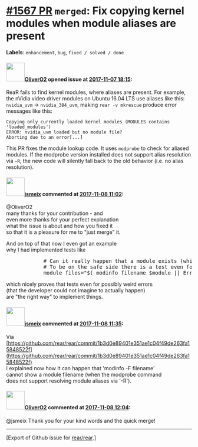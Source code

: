 [\#1567 PR](https://github.com/rear/rear/pull/1567) `merged`: Fix copying kernel modules when module aliases are present
========================================================================================================================

**Labels**: `enhancement`, `bug`, `fixed / solved / done`

#### <img src="https://avatars.githubusercontent.com/u/4660803?v=4" width="50">[OliverO2](https://github.com/OliverO2) opened issue at [2017-11-07 18:15](https://github.com/rear/rear/pull/1567):

ReaR fails to find kernel modules, where aliases are present. For
example, the nVidia video driver modules on Ubuntu 16.04 LTS use aliases
like this: `nvidia_uvm` -&gt; `nvidia_384_uvm`, making
`rear -v mkrescue` produce error messages like this:

    Copying only currently loaded kernel modules (MODULES contains 'loaded_modules')
    ERROR: nvidia_uvm loaded but no module file?
    Aborting due to an error[...]

This PR fixes the module lookup code. It uses `modprobe` to check for
aliased modules. If the modprobe version installed does not support
alias resolution via `-R`, the new code will silently fall back to the
old behavior (i.e. no alias resolution).

#### <img src="https://avatars.githubusercontent.com/u/1788608?u=925fc54e2ce01551392622446ece427f51e2f0ce&v=4" width="50">[jsmeix](https://github.com/jsmeix) commented at [2017-11-08 11:02](https://github.com/rear/rear/pull/1567#issuecomment-342784156):

@OliverO2  
many thanks for your contribution - and  
even more thanks for your perfect explanation  
what the issue is about and how you fixed it  
so that it is a pleasure for me to "just merge" it.

And on top of that now I even got an example  
why I had implemented tests like

<pre>
            # Can it really happen that a module exists (which is tested above) but 'modinfo -F filename' cannot show its filename?
            # To be on the safe side there is a test even for for such a possibly weird error here:
            module_files="$( modinfo_filename $module || Error "$module exists but no module file?" )"
</pre>

which nicely proves that tests even for possibly weird errors  
(that the developer could not imagine to actually happen)  
are "the right way" to implement things.

#### <img src="https://avatars.githubusercontent.com/u/1788608?u=925fc54e2ce01551392622446ece427f51e2f0ce&v=4" width="50">[jsmeix](https://github.com/jsmeix) commented at [2017-11-08 11:35](https://github.com/rear/rear/pull/1567#issuecomment-342791831):

Via  
[https://github.com/rear/rear/commit/1b3d0e89401e351ae1c04f49de263fa15848522f](https://github.com/rear/rear/commit/1b3d0e89401e351ae1c04f49de263fa15848522f)  
I explained now how it can happen that 'modinfo -F filename'  
cannot show a module filename (when the modprobe command  
does not support resolving module aliases via '-R').

#### <img src="https://avatars.githubusercontent.com/u/4660803?v=4" width="50">[OliverO2](https://github.com/OliverO2) commented at [2017-11-08 12:04](https://github.com/rear/rear/pull/1567#issuecomment-342798073):

@jsmeix Thank you for your kind words and the quick merge!

------------------------------------------------------------------------

\[Export of Github issue for
[rear/rear](https://github.com/rear/rear).\]

